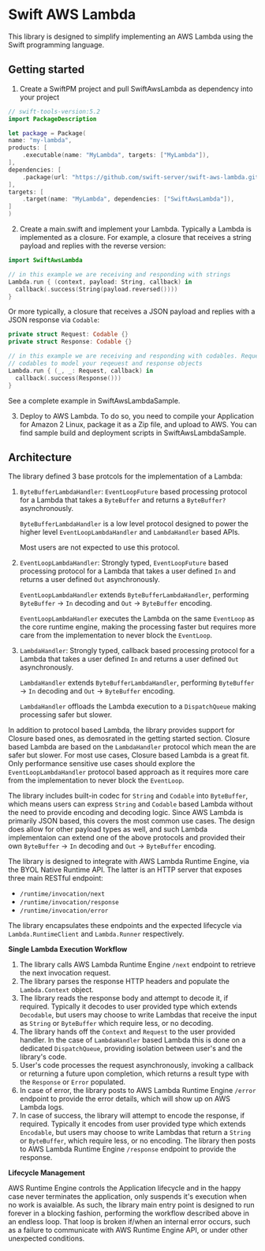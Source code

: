# Swift AWS Lambda

This library is designed to simplify implementing an AWS Lambda using the Swift programming language.

## Getting started

1. Create a SwiftPM project and pull SwiftAwsLambda as dependency into your project

```swift
// swift-tools-version:5.2
import PackageDescription

let package = Package(
name: "my-lambda",
products: [
    .executable(name: "MyLambda", targets: ["MyLambda"]),
],
dependencies: [
    .package(url: "https://github.com/swift-server/swift-aws-lambda.git", from: "0.1.0"),
],
targets: [
    .target(name: "MyLambda", dependencies: ["SwiftAwsLambda"]),
]
)
```

2. Create a main.swift and implement your Lambda. Typically a Lambda is implemented as a closure. 
    For example, a closure that receives a string payload and replies with the reverse version:

```swift
import SwiftAwsLambda

// in this example we are receiving and responding with strings
Lambda.run { (context, payload: String, callback) in
  callback(.success(String(payload.reversed())))
}
```

Or more typically, a closure that receives a JSON payload and replies with a JSON response via `Codable`:

```swift
private struct Request: Codable {}
private struct Response: Codable {}

// in this example we are receiving and responding with codables. Request and Response above are examples of how to use
// codables to model your reqeuest and response objects
Lambda.run { (_, _: Request, callback) in
  callback(.success(Response()))
}
```

See a complete example in SwiftAwsLambdaSample.

3. Deploy to AWS Lambda. To do so, you need to compile your Application for Amazon 2 Linux, package it as a Zip file, and upload to AWS. 
    You can find sample build and deployment scripts in SwiftAwsLambdaSample.

## Architecture

The library defined 3 base protcols for the implementation of a Lambda:

1. `ByteBufferLambdaHandler`: `EventLoopFuture` based processing protocol for a Lambda that takes a `ByteBuffer` and returns a `ByteBuffer?` asynchronously.
    
    `ByteBufferLambdaHandler` is a low level protocol designed to power the higher level `EventLoopLambdaHandler` and `LambdaHandler` based APIs.
    
    Most users are not expected to use this protocol.

2. `EventLoopLambdaHandler`: Strongly typed, `EventLoopFuture` based processing protocol for a Lambda that takes a user defined `In` and returns a user defined `Out` asynchronously.
    
    `EventLoopLambdaHandler` extends `ByteBufferLambdaHandler`, performing `ByteBuffer` -> `In` decoding and `Out` -> `ByteBuffer` encoding.
    
    `EventLoopLambdaHandler` executes the Lambda on the same `EventLoop` as the core runtime engine, making the processing faster but requires more care from the implementation to never block the `EventLoop`.

3. `LambdaHandler`: Strongly typed, callback based processing protocol for a Lambda that takes a user defined `In` and returns a user defined `Out` asynchronously.
    
    `LambdaHandler` extends `ByteBufferLambdaHandler`, performing `ByteBuffer` -> `In` decoding and `Out` -> `ByteBuffer` encoding.
    
    `LambdaHandler` offloads the Lambda execution to a `DispatchQueue` making processing safer but slower.

In addition to protocol based Lambda, the library provides support for Closure based ones, as demosrated in the getting started section. 
Closure based Lambda are based on the `LambdaHandler` protocol which mean the are safer but slower. 
For most use cases, Closure based Lambda is a great fit. 
Only performance sensitive use cases should explore the `EventLoopLambdaHandler` protocol based approach as it requires more care from the implementation to never block the `EventLoop`.

The library includes built-in codec for `String` and `Codable` into `ByteBuffer`, which means users can express `String` and `Codable` based Lambda without the need to provide encoding and decoding logic. 
Since AWS Lambda is primarily JSON based, this covers the most common use cases.
The design does allow for other payload types as well, and such Lambda implementaion can extend one of the above protocols and provided their own `ByteBuffer` -> `In` decoding and `Out` -> `ByteBuffer` encoding.


The library is designed to integrate with AWS Lambda Runtime Engine, via the BYOL Native Runtime API.
The latter is an HTTP server that exposes three main RESTful endpoint:
* `/runtime/invocation/next`
* `/runtime/invocation/response`
* `/runtime/invocation/error`

The library encapsulates these endpoints and the expected lifecycle via `Lambda.RuntimeClient` and `Lambda.Runner` respectively.

**Single Lambda Execution Workflow**

1. The library calls AWS Lambda Runtime Engine `/next` endpoint to retrieve the next invocation request.
2. The library parses the response HTTP headers and populate the `Lambda.Context` object.
3. The library reads the response body and attempt to decode it, if required. 
    Typically it decodes to user provided type which extends `Decodable`, but users may choose to write Lambdas that receive the input as `String` or `ByteBuffer` which require less, or no decoding.
4. The library hands off the `Context` and `Request` to the user provided handler. 
    In the case of `LambdaHandler` based Lambda this is done on a dedicated `DispatchQueue`, providing isolation between user's and the library's code.
5. User's code processes the request asynchronously, invoking a callback or returning a future upon completion, which returns a result type with the `Response` or `Error` populated.
6. In case of error, the library posts to AWS Lambda Runtime Engine `/error` endpoint to provide the error details, which will show up on AWS Lambda logs.
7. In case of success, the library will attempt to encode the response, if required. 
    Typically it encodes from user provided type which extends `Encodable`, but users may choose to write Lambdas that return a `String` or `ByteBuffer`, which require less, or no encoding. 
     The library then posts to AWS Lambda Runtime Engine `/response` endpoint to provide the response.

**Lifecycle Management**

AWS Runtime Engine controls the Application lifecycle and in the happy case never terminates the application, only suspends it's execution when no work is avaialble. As such, the library main entry point is designed to run forever in a blocking fashion, performing the workflow described above in an endless loop. That loop is broken if/when an internal error occurs, such as a failure to communicate with AWS Runtime Engine API, or under other unexpected conditions.
